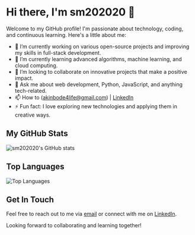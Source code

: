 # Hi there, I'm sm202020 👋

Welcome to my GitHub profile! I'm passionate about technology, coding, and continuous learning. Here's a little about me:

- 🔭 I’m currently working on various open-source projects and improving my skills in full-stack development.
- 🌱 I’m currently learning advanced algorithms, machine learning, and cloud computing.
- 👯 I’m looking to collaborate on innovative projects that make a positive impact.
- 💬 Ask me about web development, Python, JavaScript, and anything tech-related.
- 📫 How to (akinbode4life@gmail.com) | [LinkedIn](https://www.linkedin.com/in/sm202020)
- ⚡ Fun fact: I love exploring new technologies and applying them in creative ways.

## My GitHub Stats

![sm202020's GitHub stats](https://github-readme-stats.vercel.app/api?username=sm202020&show_icons=true&theme=radical)

## Top Languages

![Top Languages](https://github-readme-stats.vercel.app/api/top-langs/?username=sm202020&layout=compact&theme=radical)

## Get In Touch

Feel free to reach out to me via [email](mailto:sm202020@example.com) or connect with me on [LinkedIn](https://www.linkedin.com/in/sm202020).

Looking forward to collaborating and learning together!
